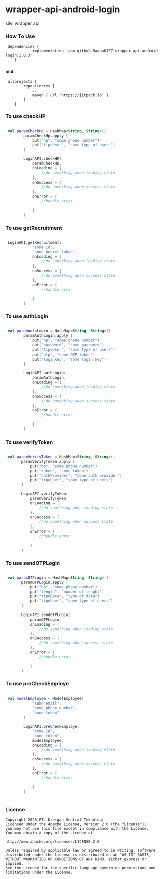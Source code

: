 # wrapper-api-android-login
silvi wrapper api

### How To Use
     dependencies {
     	        implementation 'com.github.RagnaKIZZ:wrapper-api-android-login:1.0.3'
     	}
     
     
### `and` 
     
     allprojects {
     		repositories {
     			...
     			maven { url 'https://jitpack.io' }
     		}
     	}

### To use checkHP
```kotlin

 val paramCheckHp = HashMap<String, String>()
        paramCheckHp.apply {
            put("hp", "some phone number")
            put("tipeUser", "some type of users")
        }

        LoginAPI.checkHP(
            paramCheckHp,
            onLoading = {
                //do something when loading state
            },
            onSuccess = {
                //do something when success state
            },
            onError = {
                //handle error
                
            }
        )
```        

### To use getRecruitment
```kotlin

 LoginAPI.getRecruitment(
            "some id",
            "some bearer token",
            onLoading = {
                //do something when loading state
            },
            onSuccess = {
                //do something when success state
            },
            onError = {
                //handle error
              
            }
        )
```        
        
### To use authLogin
```kotlin

 val paramAuthLogin = HashMap<String, String>()
        paramAuthLogin.apply {
            put("hp", "some phone number")
            put("password", "some password")
            put("tipeUser", "some type of users")
            put("otp", "some OTP token")
            put("loginKey", "some login key")
        }

        LoginAPI.authLogin(
            paramAuthLogin,
            onLoading = {
                //do something when loading state
            },
            onSuccess = {
                //do something when success state
            },
            onError = {
                //handle error
               
            }
        )
 ```       
        
 ### To use verifyToken
 ```kotlin
 
  val paramVerifyToken = HashMap<String, String>()
        paramVerifyToken.apply {
            put("hp", "some phone number")
            put("token", "some token")
            put("authProvider", "some auth provider")
            put("tipeUser", "some type of users")
        }

        LoginAPI.verifyToken(
            paramVerifyToken,
            onLoading = {
                //do something when loading state
            },
            onSuccess = {
                //do something when success state
            },
            onError = {
                //handle error
              
            }
        )
```        
        
### To use sendOTPLogin
 ```kotlin
 
  val paramOTPLogin = HashMap<String, String>()
        paramOTPLogin.apply {
            put("hp", "some phone number")
            put("length", "number of lenght")
            put("tipeData", "type of data")
            put("tipeUser", "some type of users")
        }

        LoginAPI.sendOTPLogin(
            paramOTPLogin,
            onLoading = {
                //do something when loading state
            },
            onSuccess = {
                //do something when success state
            },
            onError = {
                //handle error
               
            }
        )
```        
        
### To use preCheckEmploye
```kotlin

 val modelEmployee = ModelEmployee(
            "some email",
            "some phone number",
            "some token"
        )

        LoginAPI.preCheckEmploye(
            "some id",
            "some token",
            modelEmployee,
            onLoading = {
                //do something when loading state
            },
            onSuccess = {
                //do something when success state
            },
            onError = {
                //handle error
               
            }
        )
        
 ```       
        
        
        
### License
          
    Copyright 2020 PT. Kreigan Sentral Teknologi
    Licensed under the Apache License, Version 2.0 (the "License");
    you may not use this file except in compliance with the License.
    You may obtain a copy of the License at
          
    http://www.apache.org/licenses/LICENSE-2.0

    Unless required by applicable law or agreed to in writing, software
    distributed under the License is distributed on an "AS IS" BASIS,
    WITHOUT WARRANTIES OR CONDITIONS OF ANY KIND, either express or implied.
    See the License for the specific language governing permissions and
    limitations under the License.
